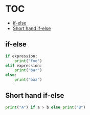 # TOC
* [if-else](/branching.md#if-else)
* [Short hand if-else](/branching.md#short-hand-if-else)

## if-else
```python
if expression:
    print("foo")
elif expression:
    print("bar")
else:
    print("baz")
```

## Short hand if-else
```python
print("A") if a > b else print("B")
```
